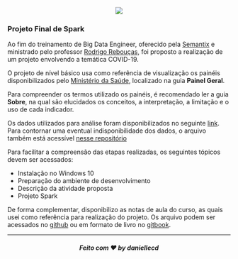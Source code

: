 <p align="center"><img src=http://semantix.com.br/wp-content/uploads/2021/03/smtx-logo-white-300x71.png)></p>

### **Projeto Final de Spark**

Ao fim do treinamento de Big Data Engineer, oferecido pela [Semantix](http://www.semantix.com.br/) e ministrado pelo professor [Rodrigo Rebouças]( https://br.linkedin.com/in/rodrigo-reboucas), foi proposto a realização de um projeto envolvendo a temática COVID-19.

O projeto de nível básico usa como referência de visualização os painéis disponibilizados pelo [Ministério da Saúde](https://covid.saude.gov.br/), localizado na guia **Painel Geral**.

Para compreender os termos utilizado os painéis, é recomendado ler a guia **Sobre**, na qual são elucidados os conceitos, a interpretação, a limitação e o uso de cada indicador.

Os dados utilizados para análise foram disponibilizados no seguinte [link](https://mobileapps.saude.gov.br/esus-vepi/files/unAFkcaNDeXajurGB7LChj8SgQYS2ptm/04bd3419b22b9cc5c6efac2c6528100d_HIST_PAINEL_COVIDBR_06jul2021.rar). Para contornar uma eventual indisponibilidade dos dados, o arquivo também está acessível [nesse repositório](https://github.com/daniellecd/projeto_semantix/tree/main/dados)

Para facilitar a compreensão das etapas realizadas, os seguintes tópicos devem ser acessados:

 - Instalação no Windows 10
 - Preparação do ambiente de desenvolvimento
 - Descrição da atividade proposta
 - Projeto Spark

De forma complementar, disponibilizo as notas de aula do curso, as quais usei como referência para realização do projeto. Os arquivo podem ser acessados no [github](https://github.com/daniellecd/big-data-engineer) ou em formato de livro no [gitbook](https://daniellecd.gitbook.io/big-data-engineer/).

------------
<h5 align="center"> Feito com ❤  by daniellecd
</h5>

